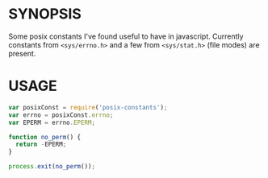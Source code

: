 # SYNOPSIS

Some posix constants I've found useful to have in javascript. Currently
constants from `<sys/errno.h>` and a few from `<sys/stat.h>` (file modes) are
present.

# USAGE

```javascript
var posixConst = require('posix-constants');
var errno = posixConst.errno;
var EPERM = errno.EPERM;

function no_perm() {
  return -EPERM;
}

process.exit(no_perm());
```

